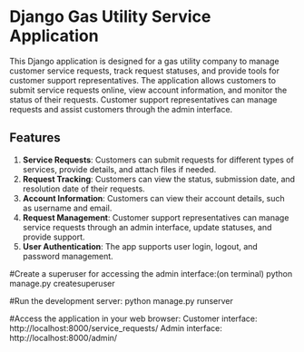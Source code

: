 # Django Gas Utility Service Application

This Django application is designed for a gas utility company to manage customer service requests, track request statuses, and provide tools for customer support representatives. The application allows customers to submit service requests online, view account information, and monitor the status of their requests. Customer support representatives can manage requests and assist customers through the admin interface.

## Features

1. **Service Requests**: Customers can submit requests for different types of services, provide details, and attach files if needed.
2. **Request Tracking**: Customers can view the status, submission date, and resolution date of their requests.
3. **Account Information**: Customers can view their account details, such as username and email.
4. **Request Management**: Customer support representatives can manage service requests through an admin interface, update statuses, and provide support.
5. **User Authentication**: The app supports user login, logout, and password management.

#Create a superuser for accessing the admin interface:(on terminal)
python manage.py createsuperuser

#Run the development server:
python manage.py runserver

#Access the application in your web browser:
Customer interface: http://localhost:8000/service_requests/
Admin interface: http://localhost:8000/admin/




